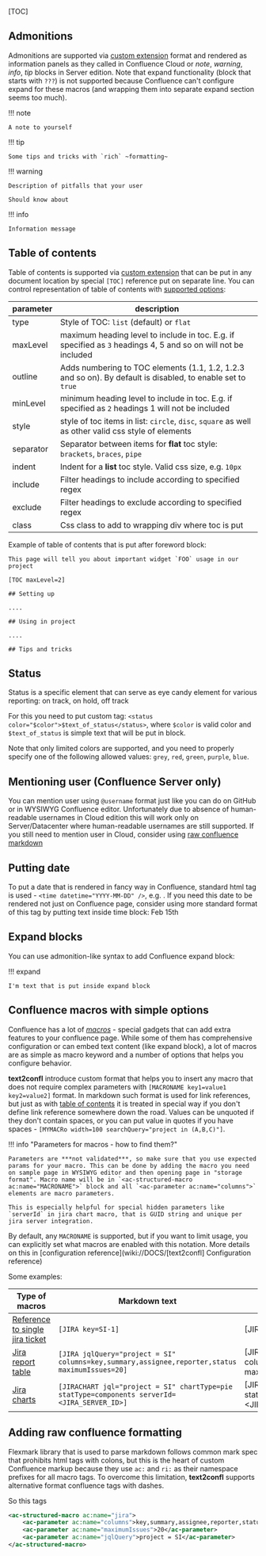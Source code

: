 [TOC]

## Admonitions

Admonitions are supported via [custom extension](https://github.com/vsch/flexmark-java/wiki/Admonition-Extension) format and rendered as information panels as they called in Confluence Cloud or *note*, *warning*, *info*, *tip* blocks in Server edition. Note that expand functionality (block that starts with `???`) is not supported because Confluence can't configure expand for these macros (and wrapping them into separate expand section seems too much).

!!! note

    A note to yourself

!!! tip

    Some tips and tricks with `rich` ~formatting~

!!! warning

    Description of pitfalls that your user

    Should know about

!!! info

    Information message

## Table of contents

Table of contents is supported via [custom extension](https://github.com/vsch/flexmark-java/wiki/Table-of-Contents-Extension) that can be put in any document location by special `[TOC]` reference put on separate line. You can control representation of table of contents with [supported options](https://confluence.atlassian.com/doc/table-of-contents-macro-182682099.html):

| parameter |                                                  description                                                   |
|-----------|----------------------------------------------------------------------------------------------------------------|
| type      | Style of TOC: `list` (default) or `flat`                                                                       |
| maxLevel  | maximum heading level to include in toc. E.g. if specified as `3` headings 4, 5 and so on will not be included |
| outline   | Adds numbering to TOC elements (1.1, 1.2, 1.2.3 and so on). By default is disabled, to enable set to `true`    |
| minLevel  | minimum heading level to include in toc. E.g. if specified as `2` headings 1 will not be included              |
| style     | style of toc items in list: `circle`, `disc`, `square` as well as other valid css style of elements            |
| separator | Separator between items for **flat** toc style: `brackets`, `braces`, `pipe`                                   |
| indent    | Indent for a **list** toc style. Valid css size, e.g. `10px`                                                   |
| include   | Filter headings to include according to specified regex                                                        |
| exclude   | Filter headings to exclude according to specified regex                                                        |
| class     | Css class to add to wrapping div where toc is put                                                              |

Example of table of contents that is put after foreword block:

```
This page will tell you about important widget `FOO` usage in our project

[TOC maxLevel=2]

## Setting up

....

## Using in project

....

## Tips and tricks
```

## Status

Status is a specific element that can serve as eye candy element for various reporting: <status color="green">on track</status>, <status color="grey">on hold</status>, <status color="red">off track</status>

For this you need to put custom tag: `<status color="$color">$text_of_status</status>`, where `$color` is valid color and `$text_of_status` is simple text that will be put in block.

Note that only limited colors are supported, and you need to properly specify one of the following allowed values: `grey`, `red`, `green`, `purple`, `blue`.

## Mentioning user (Confluence Server only)

You can mention user using `@username` format just like you can do on GitHub or in WYSIWYG Confluence editor. Unfortunately due to absence of human-readable usernames in Cloud edition this will work only on Server/Datacenter where human-readable usernames are still supported. If you still need to mention user in Cloud, consider using [raw confluence markdown](#adding-raw-confluence-formatting)

## Putting date

To put a date that is rendered in fancy way in Confluence, standard html tag is used - `<time datetime="YYYY-MM-DD" />`, e.g. <time datetime="2022-02-15"></time>. If you need this date to be rendered not just on Confluence page, consider using more standard format of this tag by putting text inside time block: <time datetime="2022-02-15">Feb 15th</time>

## Expand blocks

You can use admonition-like syntax to add Confluence expand block:

!!! expand

    I'm text that is put inside expand block

## Confluence macros with simple options

Confluence has a lot of [*macros*](https://confluence.atlassian.com/doc/macros-139387.html) - special gadgets that can add extra features to your confluence page. While some of them has comprehensive configuration or can embed text content (like expand block), a lot of macros are as simple as macro keyword and a number of options that helps you configure behavior.

**text2confl** introduce custom format that helps you to insert any macro that does not require complex parameters with `[MACRONAME key1=value1 key2=value2]` format. In markdown such format is used for link references, but just as with [table of contents](#table-of-contents) it is treated in special way if you don't define link reference somewhere down the road. Values can be unquoted if they don't contain spaces, or you can put value in quotes if you have spaces - `[MYMACRo width=100 searchQuery="project in (A,B,C)"]`.

!!! info "Parameters for macros - how to find them?"

    Parameters are ***not validated***, so make sure that you use expected params for your macro. This can be done by adding the macro you need on sample page in WYSIWYG editor and then opening page in "storage format". Macro name will be in `<ac-structured-macro ac:name="MACRONAME">` block and all `<ac-parameter ac:name="columns">` elements are macro parameters.

    This is especially helpful for special hidden parameters like `serverId` in jira chart macro, that is GUID string and unique per jira server integration.

By default, any `MACRONAME` is supported, but if you want to limit usage, you can explicitly set what macros are enabled with this notation. More details on this in [configuration reference](wiki://DOCS/[text2confl] Configuration reference)

Some examples:

|                                                                        Type of macros                                                                         |                                         Markdown text                                          |                                           Result                                            |
|---------------------------------------------------------------------------------------------------------------------------------------------------------------|------------------------------------------------------------------------------------------------|---------------------------------------------------------------------------------------------|
| [Reference to single jira ticket](https://confluence.atlassian.com/doc/jira-issues-macro-139380.html#JiraIssuesMacro-Displayingasingleissue,orselectedissues) | `[JIRA key=SI-1]`                                                                              | [JIRA key=SI-1]                                                                             |
| [Jira report table](https://confluence.atlassian.com/doc/jira-issues-macro-139380.html#JiraIssuesMacro-DisplayingissuesviaaJiraQueryLanguage(JQL)search)      | `[JIRA jqlQuery="project = SI" columns=key,summary,assignee,reporter,status maximumIssues=20]` | [JIRA columns=key,summary,assignee,reporter,status maximumIssues=5 jqlQuery="project = SI"] |
| [Jira charts](https://confluence.atlassian.com/doc/jira-chart-macro-427623467.html)                                                                           | `[JIRACHART jql="project = SI" chartType=pie statType=components serverId=<JIRA_SERVER_ID>]`   | [JIRACHART jql="project = SI" statType=components chartType=pie serverId=<JIRA_SERVER_ID>]  |

## Adding raw confluence formatting

Flexmark library that is used to parse markdown follows common mark spec that prohibits html tags with colons, but this is the heart of custom Confluence markup because they use `ac:` and `ri:` as their namespace prefixes for all macro tags. To overcome this limitation, **text2confl** supports alternative format confluence tags with dashes.

So this tags

```xml
<ac-structured-macro ac:name="jira">
    <ac-parameter ac:name="columns">key,summary,assignee,reporter,status</ac-parameter>
    <ac-parameter ac:name="maximumIssues">20</ac-parameter>
    <ac-parameter ac:name="jqlQuery">project = SI</ac-parameter>
</ac-structured-macro>
```

